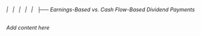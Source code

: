 ###### |   |   |   |   |   ├── Earnings-Based vs. Cash Flow-Based Dividend Payments

*Add content here*